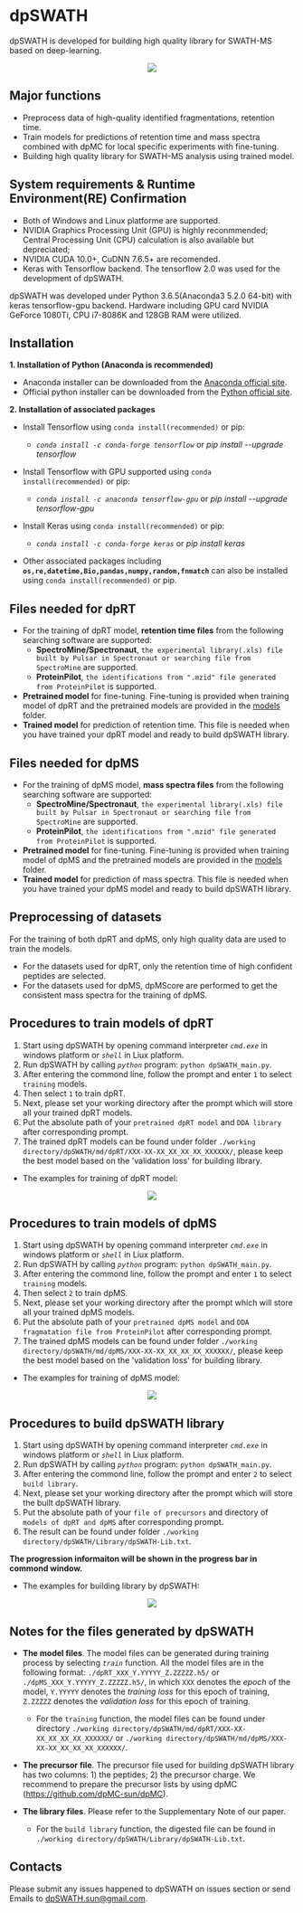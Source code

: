 
# dpSWATH
dpSWATH is developed for building high quality library for SWATH-MS based on deep-learning.
<div align=center><img src='/pics/dpSWATH-start.png'/></div>


## Major functions
* Preprocess data of high-quality identified fragmentations, retention time.
* Train models for predictions of retention time and mass spectra combined with dpMC for local specific experiments with fine-tuning.
* Building high quality library for SWATH-MS analysis using trained model.


## System requirements & Runtime Environment(RE) Confirmation
* Both of Windows and Linux platforme are supported.
* NVIDIA Graphics Processing Unit (GPU) is highly reconmmended; Central Processing Unit (CPU) calculation is also available but depreciated;
* NVIDIA CUDA 10.0+, CuDNN 7.6.5+ are recomended.
* Keras with Tensorflow backend. The tensorflow 2.0 was used for the development of dpSWATH. 

dpSWATH was developed under Python 3.6.5(Anaconda3 5.2.0 64-bit) with keras tensorflow-gpu backend. Hardware including GPU card NVIDIA GeForce 1080Ti, CPU i7-8086K and 128GB RAM were utilized. 


## Installation 
**1. Installation of Python (Anaconda is recommended)**

   * Anaconda installer can be downloaded from the [Anaconda official site](https://www.anaconda.com/products/individual).
   * Official python installer can be downloaded from the [Python official site](https://www.python.org/downloads/).

**2. Installation of associated packages**

   * Install Tensorflow using `conda install(recommended)` or pip:
   
      * *`conda install -c conda-forge tensorflow`* or *pip install --upgrade tensorflow*
   
   * Install Tensorflow with GPU supported using `conda install(recommended)` or pip:
   
      * *`conda install -c anaconda tensorflow-gpu`* or *pip install --upgrade tensorflow-gpu*
 
   * Install Keras using `conda install(recommended)` or pip:
   
      * *`conda install -c conda-forge keras`* or *pip install keras*

   * Other associated packages including **``os,re,datetime,Bio,pandas,numpy,random,fnmatch``** can also be installed using `conda install(recommended)` or pip.


## Files needed for dpRT
* For the training of dpRT model, **retention time files** from the following searching software are supported:
   * **SpectroMine/Spectronaut**, `the experimental library(.xls) file built by Pulsar in Spectronaut or searching file from SpectroMine` are supported.
   * **ProteinPilot**, `the identifications from ".mzid" file generated from ProteinPilot` is supported. 
* **Pretrained model** for fine-tuning. Fine-tuning is provided when training model of dpRT and the pretrained models are provided in the [models](models/) folder.
* **Trained model** for prediction of retention time. This file is needed when you have trained your dpRT model and ready to build dpSWATH library.

## Files needed for dpMS
* For the training of dpMS model, **mass spectra files** from the following searching software are supported:
   * **SpectroMine/Spectronaut**, `the experimental library(.xls) file built by Pulsar in Spectronaut or searching file from SpectroMine` are supported.
   * **ProteinPilot**, `the identifications from ".mzid" file generated from ProteinPilot` is supported.
* **Pretrained model** for fine-tuning. Fine-tuning is provided when training model of dpMS and the pretrained models are provided in the [models](models/) folder.
* **Trained model** for prediction of mass spectra. This file is needed when you have trained your dpMS model and ready to build dpSWATH library.


## Preprocessing of datasets
For the training of both dpRT and dpMS, only high quality data are used to train the models. 
* For the datasets used for dpRT, only the retention time of high confident peptides are selected.
* For the datasets used for dpMS, dpMScore are performed to get the consistent mass spectra for the training of dpMS.


## Procedures to train models of dpRT
1) Start using dpSWATH by opening command interpreter *`cmd.exe`* in windows platform or *`shell`* in Liux platform.
2) Run dpSWATH by calling *`python`* program: `python dpSWATH_main.py`.
3) After entering the commond line, follow the prompt and enter `1` to select `training` models.
4) Then select `1` to train dpRT.
5) Next, please set your working directory after the prompt which will store all your trained dpRT models.
6) Put the absolute path of your `pretrained dpRT model` and  `DDA library` after corresponding prompt.
7) The trained dpRT models can be found under folder `./working directory/dpSWATH/md/dpRT/XXX-XX-XX_XX_XX_XX_XXXXXX/`, please keep the best model based on the 'validation loss' for building library.


  * The examples for training of dpRT model:
<div align=center><img src='/pics/train_dpRT.PNG'/></div>


## Procedures to train models of dpMS
1) Start using dpSWATH by opening command interpreter *`cmd.exe`* in windows platform or *`shell`* in Liux platform.
2) Run dpSWATH by calling *`python`* program: `python dpSWATH_main.py`.
3) After entering the commond line, follow the prompt and enter `1` to select `training` models.
4) Then select `2` to train dpMS.
5) Next, please set your working directory after the prompt which will store all your trained dpMS models.
6) Put the absolute path of your `pretrained dpMS model` and  `DDA fragmatation file from ProteinPilot` after corresponding prompt.
7) The trained dpMS models can be found under folder `./working directory/dpSWATH/md/dpMS/XXX-XX-XX_XX_XX_XX_XXXXXX/`, please keep the best model based on the 'validation loss' for building library.


  * The examples for training of dpMS model:
<div align=center><img src='/pics/train_dpMS.PNG'/></div>


## Procedures to build dpSWATH library
1) Start using dpSWATH by opening command interpreter *`cmd.exe`* in windows platform or *`shell`* in Liux platform.
2) Run dpSWATH by calling *`python`* program: `python dpSWATH_main.py`.
3) After entering the commond line, follow the prompt and enter `2` to select `build library`.
4) Next, please set your working directory after the prompt which will store the built dpSWATH library.
5) Put the absolute path of your `file of precursors` and directory of `models of dpRT and dpMS` after corresponding prompt.
6) The result can be found under folder `./working directory/dpSWATH/Library/dpSWATH-Lib.txt`.

  **The progression informaiton will be shown in the progress bar in commond window.**

* The examples for building library by dpSWATH:
<div align=center><img src='/pics/bld_lib.PNG'/></div>


## Notes for the files generated by dpSWATH

* **The model files**. The model files can be generated during training process by selecting *`train`* function. All the model files are in the following format:
`./dpRT_XXX_Y.YYYYY_Z.ZZZZZ.h5/` or `./dpMS_XXX_Y.YYYYY_Z.ZZZZZ.h5/`, in which `XXX` denotes the *epoch* of the model, `Y.YYYYY` denotes the *training loss* for this epoch of training, `Z.ZZZZZ` denotes the *validation loss* for this epoch of training. 
   * For the `training` function, the model files can be found under directory `./working directory/dpSWATH/md/dpRT/XXX-XX-XX_XX_XX_XX_XXXXXX/` or `./working directory/dpSWATH/md/dpMS/XXX-XX-XX_XX_XX_XX_XXXXXX/`.

* **The precursor file**. The precursor file used for building dpSWATH library has two columns: 1) the peptides; 2) the precursor charge. We recommend to prepare the precursor lists by using dpMC (https://github.com/dpMC-sun/dpMC).

* **The library files**. Please refer to the Supplementary Note of our paper.
   * For the `build library` function, the digested file can be found in `./working directory/dpSWATH/Library/dpSWATH-Lib.txt`.


## Contacts
Please submit any issues happened to dpSWATH on issues section or send Emails to dpSWATH.sun@gmail.com.
